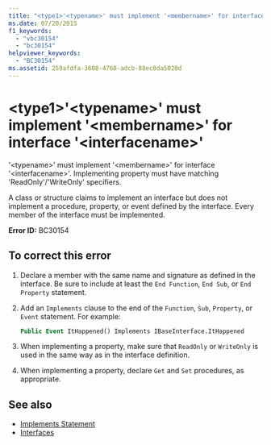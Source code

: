 ```yaml
---
title: "<type1>'<typename>' must implement '<membername>' for interface '<interfacename>'"
ms.date: 07/20/2015
f1_keywords: 
  - "vbc30154"
  - "bc30154"
helpviewer_keywords: 
  - "BC30154"
ms.assetid: 259afdfa-3608-4760-adcb-88ec0da5020d
---
```

# \<type1>'\<typename>' must implement '\<membername>' for interface '\<interfacename>'
'\<typename>' must implement '\<membername>' for interface '\<interfacename>'. Implementing property must have matching 'ReadOnly'/'WriteOnly' specifiers.  
  
 A class or structure claims to implement an interface but does not implement a procedure, property, or event defined by the interface. Every member of the interface must be implemented.  
  
 **Error ID:** BC30154  
  
## To correct this error  
  
1. Declare a member with the same name and signature as defined in the interface. Be sure to include at least the `End Function`, `End Sub`, or `End Property` statement.  
  
2. Add an `Implements` clause to the end of the `Function`, `Sub`, `Property`, or `Event` statement. For example:  
  
    ```vb  
    Public Event ItHappened() Implements IBaseInterface.ItHappened  
    ```  
  
3. When implementing a property, make sure that `ReadOnly` or `WriteOnly` is used in the same way as in the interface definition.  
  
4. When implementing a property, declare `Get` and `Set` procedures, as appropriate.  
  
## See also

- [Implements Statement](../../../visual-basic/language-reference/statements/implements-statement.md)
- [Interfaces](../../../visual-basic/programming-guide/language-features/interfaces/index.md)
